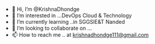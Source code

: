 - 👋 Hi, I’m @KrishnaDhondge
- 👀 I’m interested in ...DevOps Cloud & Technology 
- 🌱 I’m currently learning ..in SGGSIE&T Nanded 
- 💞️ I’m looking to collaborate on ...
- 📫 How to reach me .. at krishnadhondge111@gmail.com 


<!---
KrishnaDhondge/KrishnaDhondge is a ✨ special ✨ repository because its `README.md` (this file) appears on your GitHub profile.
You can click the Preview link to take a look at your changes.
--->
